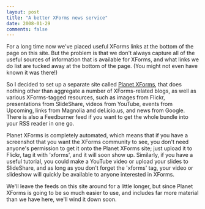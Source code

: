 ```yaml
---
layout: post
title: "A better XForms news service"
date: 2008-01-29
comments: false
---
```

For a long time now we've placed useful XForms links at the bottom of the page
on this site. But the problem is that we don't always capture all of the
useful sources of information that is available for XForms, and what links we
do list are tucked away at the bottom of the page. (You might not even have
known it was there!)

<!-- more -->

  
So I decided to set up a separate site called [Planet
XForms](http://planetxforms.org), that does nothing other than aggregate a
number of XForms-related blogs, as well as various XForms-tagged resources,
such as images from Flickr, presentations from SlideShare, videos from
YouTube, events from Upcoming, links from Magnolia and del.icio.us, and news
from Google. There is also a Feedburner feed if you want to get the whole
bundle into your RSS reader in one go.

  
Planet XForms is completely automated, which means that if you have a
screenshot that you want the XForms community to see, you don't need anyone's
permission to get it onto the Planet XForms site; just upload it to Flickr,
tag it with 'xforms', and it will soon show up. Similarly, if you have a
useful tutorial, you could make a YouTube video or upload your slides to
SlideShare, and as long as you don't forget the 'xforms' tag, your video or
slideshow will quickly be available to anyone interested in XForms.

  
We'll leave the feeds on this site around for a little longer, but since
Planet XForms is going to be so much easier to use, and includes far more
material than we have here, we'll wind it down soon.

